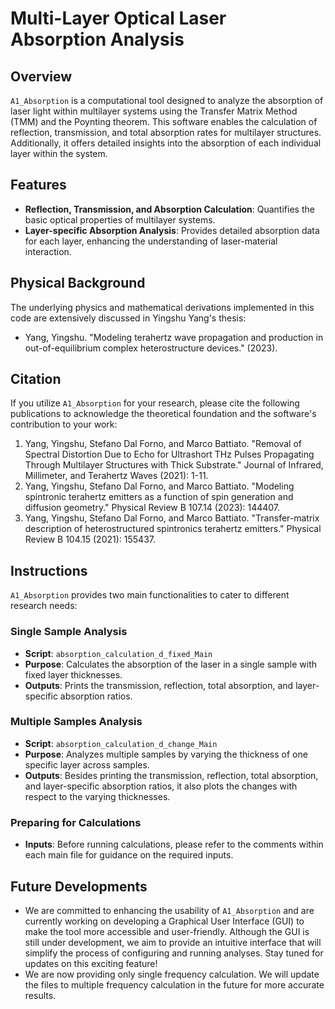 # Multi-Layer Optical Laser Absorption Analysis

## Overview
`A1_Absorption` is a computational tool designed to analyze the absorption of laser light within multilayer systems using the Transfer Matrix Method (TMM) and the Poynting theorem. This software enables the calculation of reflection, transmission, and total absorption rates for multilayer structures. Additionally, it offers detailed insights into the absorption of each individual layer within the system.

## Features
- **Reflection, Transmission, and Absorption Calculation**: Quantifies the basic optical properties of multilayer systems.
- **Layer-specific Absorption Analysis**: Provides detailed absorption data for each layer, enhancing the understanding of laser-material interaction.

## Physical Background
The underlying physics and mathematical derivations implemented in this code are extensively discussed in Yingshu Yang's thesis:

- Yang, Yingshu. "Modeling terahertz wave propagation and production in out-of-equilibrium complex heterostructure devices." (2023).

## Citation
If you utilize `A1_Absorption` for your research, please cite the following publications to acknowledge the theoretical foundation and the software's contribution to your work:

1. Yang, Yingshu, Stefano Dal Forno, and Marco Battiato. "Removal of Spectral Distortion Due to Echo for Ultrashort THz Pulses Propagating Through Multilayer Structures with Thick Substrate." Journal of Infrared, Millimeter, and Terahertz Waves (2021): 1-11.
2. Yang, Yingshu, Stefano Dal Forno, and Marco Battiato. "Modeling spintronic terahertz emitters as a function of spin generation and diffusion geometry." Physical Review B 107.14 (2023): 144407.
3. Yang, Yingshu, Stefano Dal Forno, and Marco Battiato. "Transfer-matrix description of heterostructured spintronics terahertz emitters." Physical Review B 104.15 (2021): 155437.

## Instructions

`A1_Absorption` provides two main functionalities to cater to different research needs:

### Single Sample Analysis
- **Script**: `absorption_calculation_d_fixed_Main`
- **Purpose**: Calculates the absorption of the laser in a single sample with fixed layer thicknesses.
- **Outputs**: Prints the transmission, reflection, total absorption, and layer-specific absorption ratios.

### Multiple Samples Analysis
- **Script**: `absorption_calculation_d_change_Main`
- **Purpose**: Analyzes multiple samples by varying the thickness of one specific layer across samples.
- **Outputs**: Besides printing the transmission, reflection, total absorption, and layer-specific absorption ratios, it also plots the changes with respect to the varying thicknesses.

### Preparing for Calculations
- **Inputs**: Before running calculations, please refer to the comments within each main file for guidance on the required inputs.

## Future Developments
- We are committed to enhancing the usability of `A1_Absorption` and are currently working on developing a Graphical User Interface (GUI) to make the tool more accessible and user-friendly. Although the GUI is still under development, we aim to provide an intuitive interface that will simplify the process of configuring and running analyses. Stay tuned for updates on this exciting feature!
- We are now providing only single frequency calculation. We will update the files to multiple frequency calculation in the future for more accurate results.
